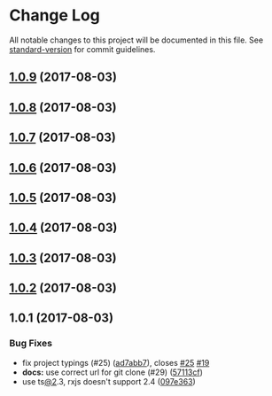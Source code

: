 # Change Log

All notable changes to this project will be documented in this file. See [standard-version](https://github.com/conventional-changelog/standard-version) for commit guidelines.

<a name="1.0.9"></a>
## [1.0.9](https://github.com/jgodi/angular-quickstart-lib/compare/v1.0.8...v1.0.9) (2017-08-03)



<a name="1.0.8"></a>
## [1.0.8](https://github.com/jgodi/angular-quickstart-lib/compare/v1.0.7...v1.0.8) (2017-08-03)



<a name="1.0.7"></a>
## [1.0.7](https://github.com/jgodi/angular-quickstart-lib/compare/v1.0.6...v1.0.7) (2017-08-03)



<a name="1.0.6"></a>
## [1.0.6](https://github.com/jgodi/angular-quickstart-lib/compare/v1.0.5...v1.0.6) (2017-08-03)



<a name="1.0.5"></a>
## [1.0.5](https://github.com/jgodi/angular-quickstart-lib/compare/v1.0.4...v1.0.5) (2017-08-03)



<a name="1.0.4"></a>
## [1.0.4](https://github.com/jgodi/angular-quickstart-lib/compare/v1.0.3...v1.0.4) (2017-08-03)



<a name="1.0.3"></a>
## [1.0.3](https://github.com/jgodi/angular-quickstart-lib/compare/v1.0.2...v1.0.3) (2017-08-03)



<a name="1.0.2"></a>
## [1.0.2](https://github.com/jgodi/angular-quickstart-lib/compare/v1.0.1...v1.0.2) (2017-08-03)



<a name="1.0.1"></a>
## 1.0.1 (2017-08-03)


### Bug Fixes

* fix project typings (#25) ([ad7abb7](https://github.com/jgodi/angular-quickstart-lib/commit/ad7abb7)), closes [#25](https://github.com/jgodi/angular-quickstart-lib/issues/25) [#19](https://github.com/jgodi/angular-quickstart-lib/issues/19)
* **docs:** use correct url for git clone (#29) ([57113cf](https://github.com/jgodi/angular-quickstart-lib/commit/57113cf))
* use ts[@2](https://github.com/2).3, rxjs doesn't support 2.4 ([097e363](https://github.com/jgodi/angular-quickstart-lib/commit/097e363))
